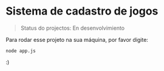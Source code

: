 # Sistema de cadastro de jogos

> Status do projectos: En desenvolvimiento

Para rodar esse projeto na sua máquina, por favor digite:

```
node app.js
```

:)
